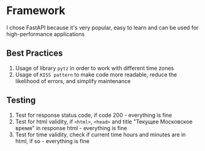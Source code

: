 # Framework

I chose FastAPI because it's very popular, easy to learn and can be used for high-performance applications

## Best Practices

1. Usage of library `pytz` in order to work with different time zones
2. Usage of `KISS pattern` to make code more readable, reduce the likelihood of errors, and simplify maintenance

## Testing

1. Test for response status code, if code 200 - everything is fine
2. Test for html validity, if `<html>`, `<head>` and title "Текущее Московское время" in response html - everything is fine
3. Test for time validity, check if current time hours and minutes are in html, if so - everything is fine
